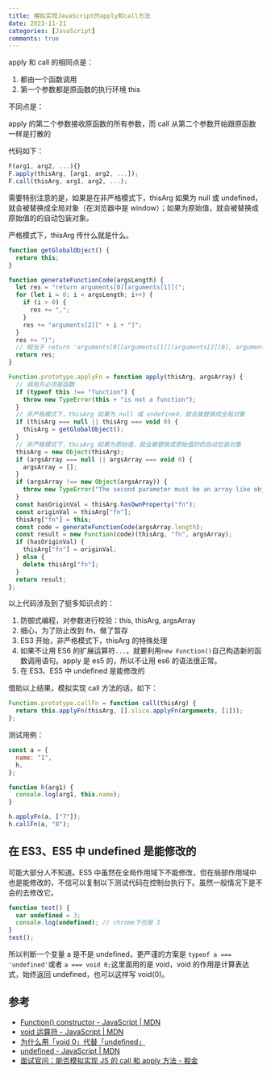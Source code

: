 ```yaml
---
title: 模拟实现JavaScript的apply和call方法
date: 2023-11-21
categories: [JavaScript]
comments: true
---
```


apply 和 call 的相同点是：

1. 都由一个函数调用
2. 第一个参数都是原函数的执行环境 this

不同点是：

apply 的第二个参数接收原函数的所有参数，而 call 从第二个参数开始跟原函数一样是打散的

代码如下：

```javascript
F(arg1, arg2, ...){}
F.apply(thisArg, [arg1, arg2, ...]);
F.call(thisArg, arg1, arg2, ...);
```

需要特别注意的是，如果是在非严格模式下，thisArg 如果为 null 或 undefined，就会被替换成全局对象（在浏览器中是 window）；如果为原始值，就会被替换成原始值的的自动包装对象。

严格模式下，thisArg 传什么就是什么。

<!-- more -->

```javascript
function getGlobalObject() {
  return this;
}

function generateFunctionCode(argsLength) {
  let res = "return arguments[0][arguments[1]](";
  for (let i = 0; i < argsLength; i++) {
    if (i > 0) {
      res += ",";
    }
    res += "arguments[2][" + i + "]";
  }
  res += ")";
  // 相当于 return 'arguments[0][arguments[1]](arguments[2][0], arguments[2][1], arguments[2][2]...)';
  return res;
}

Function.prototype.applyFn = function apply(thisArg, argsArray) {
  // 调用方必须是函数
  if (typeof this !== "function") {
    throw new TypeError(this + "is not a function");
  }
  // 非严格模式下，thisArg 如果为 null 或 undefined，就会被替换成全局对象
  if (thisArg === null || thisArg === void 0) {
    thisArg = getGlobalObject();
  }
  // 非严格模式下，thisArg 如果为原始值，就会被替换成原始值的的自动包装对象
  thisArg = new Object(thisArg);
  if (argsArray === null || argsArray === void 0) {
    argsArray = [];
  }
  if (argsArray !== new Object(argsArray)) {
    throw new TypeError("The second parameter must be an array like object.");
  }
  const hasOriginVal = thisArg.hasOwnProperty("fn");
  const originVal = thisArg["fn"];
  thisArg["fn"] = this;
  const code = generateFunctionCode(argsArray.length);
  const result = new Function(code)(thisArg, "fn", argsArray);
  if (hasOriginVal) {
    thisArg["fn"] = originVal;
  } else {
    delete thisArg["fn"];
  }
  return result;
};
```

以上代码涉及到了挺多知识点的：

1. 防御式编程，对参数进行校验：this, thisArg, argsArray
2. 细心，为了防止改到 fn，做了暂存
3. ES3 开始，非严格模式下，thisArg 的特殊处理
4. 如果不让用 ES6 的扩展运算符`...`，就要利用`new Function()`自己构造新的函数调用语句。apply 是 es5 的，所以不让用 es6 的语法很正常。
5. 在 ES3、ES5 中 undefined 是能修改的

借助以上结果，模拟实现 call 方法的话，如下：

```javascript
Function.prototype.callFn = function call(thisArg) {
  return this.applyFn(thisArg, [].slice.applyFn(arguments, [1]));
};
```

测试用例：

```javascript
const a = {
  name: "1",
  h,
};

function h(arg1) {
  console.log(arg1, this.name);
}

h.applyFn(a, ["7"]);
h.callFn(a, "8");
```

## 在 ES3、ES5 中 undefined 是能修改的

可能大部分人不知道。ES5 中虽然在全局作用域下不能修改，但在局部作用域中也是能修改的，不信可以复制以下测试代码在控制台执行下。虽然一般情况下是不会的去修改它。

```javascript
function test() {
  var undefined = 3;
  console.log(undefined); // chrome下也是 3
}
test();
```

所以判断一个变量 a 是不是 undefined，更严谨的方案是 `typeof a === 'undefined'`或者 `a === void 0;`这里面用的是 void，void 的作用是计算表达式，始终返回 undefined，也可以这样写 void(0)。

## 参考

- [Function() constructor - JavaScript | MDN](https://developer.mozilla.org/en-US/docs/Web/JavaScript/Reference/Global_Objects/Function/Function)
- [void 运算符 - JavaScript | MDN](https://developer.mozilla.org/zh-CN/docs/Web/JavaScript/Reference/Operators/void)
- [为什么用「void 0」代替「undefined」](https://github.com/lessfish/underscore-analysis/issues/1)
- [undefined - JavaScript | MDN](https://developer.mozilla.org/zh-CN/docs/Web/JavaScript/Reference/Global_Objects/undefined)
- [面试官问：能否模拟实现 JS 的 call 和 apply 方法 - 掘金](https://juejin.cn/post/6844903728147857415)
